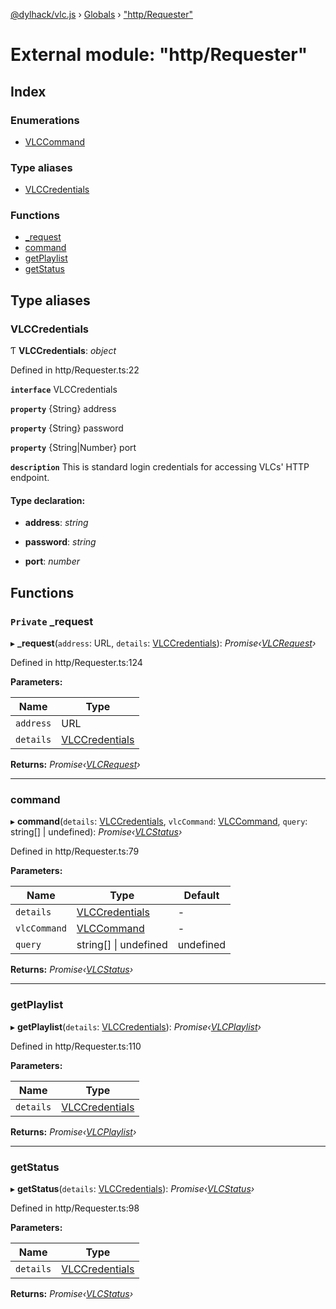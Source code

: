 [@dylhack/vlc.js](../README.md) › [Globals](../globals.md) › ["http/Requester"](_http_requester_.md)

# External module: "http/Requester"

## Index

### Enumerations

* [VLCCommand](../enums/_http_requester_.vlccommand.md)

### Type aliases

* [VLCCredentials](_http_requester_.md#vlccredentials)

### Functions

* [_request](_http_requester_.md#private-_request)
* [command](_http_requester_.md#command)
* [getPlaylist](_http_requester_.md#getplaylist)
* [getStatus](_http_requester_.md#getstatus)

## Type aliases

###  VLCCredentials

Ƭ **VLCCredentials**: *object*

Defined in http/Requester.ts:22

**`interface`** VLCCredentials

**`property`** {String} address

**`property`** {String} password

**`property`** {String|Number} port

**`description`** This is standard login credentials for accessing VLCs' HTTP endpoint.

#### Type declaration:

* **address**: *string*

* **password**: *string*

* **port**: *number*

## Functions

### `Private` _request

▸ **_request**(`address`: URL, `details`: [VLCCredentials](_http_requester_.md#vlccredentials)): *Promise‹[VLCRequest](../classes/_http_classes_vlcrequest_.vlcrequest.md)›*

Defined in http/Requester.ts:124

**Parameters:**

Name | Type |
------ | ------ |
`address` | URL |
`details` | [VLCCredentials](_http_requester_.md#vlccredentials) |

**Returns:** *Promise‹[VLCRequest](../classes/_http_classes_vlcrequest_.vlcrequest.md)›*

___

###  command

▸ **command**(`details`: [VLCCredentials](_http_requester_.md#vlccredentials), `vlcCommand`: [VLCCommand](../enums/_http_requester_.vlccommand.md), `query`: string[] | undefined): *Promise‹[VLCStatus](../classes/_http_classes_vlcstatus_.vlcstatus.md)›*

Defined in http/Requester.ts:79

**Parameters:**

Name | Type | Default |
------ | ------ | ------ |
`details` | [VLCCredentials](_http_requester_.md#vlccredentials) | - |
`vlcCommand` | [VLCCommand](../enums/_http_requester_.vlccommand.md) | - |
`query` | string[] &#124; undefined |  undefined |

**Returns:** *Promise‹[VLCStatus](../classes/_http_classes_vlcstatus_.vlcstatus.md)›*

___

###  getPlaylist

▸ **getPlaylist**(`details`: [VLCCredentials](_http_requester_.md#vlccredentials)): *Promise‹[VLCPlaylist](../classes/_http_classes_vlcplaylist_.vlcplaylist.md)›*

Defined in http/Requester.ts:110

**Parameters:**

Name | Type |
------ | ------ |
`details` | [VLCCredentials](_http_requester_.md#vlccredentials) |

**Returns:** *Promise‹[VLCPlaylist](../classes/_http_classes_vlcplaylist_.vlcplaylist.md)›*

___

###  getStatus

▸ **getStatus**(`details`: [VLCCredentials](_http_requester_.md#vlccredentials)): *Promise‹[VLCStatus](../classes/_http_classes_vlcstatus_.vlcstatus.md)›*

Defined in http/Requester.ts:98

**Parameters:**

Name | Type |
------ | ------ |
`details` | [VLCCredentials](_http_requester_.md#vlccredentials) |

**Returns:** *Promise‹[VLCStatus](../classes/_http_classes_vlcstatus_.vlcstatus.md)›*
